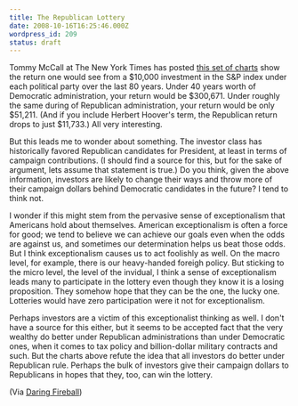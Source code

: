 ```yaml
---
title: The Republican Lottery
date: 2008-10-16T16:25:46.000Z
wordpress_id: 209
status: draft
---
```


Tommy McCall at The New York Times has posted [this set of charts](http://www.nytimes.com/interactive/2008/10/14/opinion/20081014%5FOPCHART.html) show the return one would see from a $10,000 investment in the S&P index under each political party over the last 80 years. Under 40 years worth of Democratic administration, your return would be $300,671\. Under roughly the same during of Republican administration, your return would be only $51,211\. (And if you include Herbert Hoover's term, the Republican return drops to just $11,733.) All very interesting.

But this leads me to wonder about something. The investor class has historically favored Republican candidates for President, at least in terms of campaign contributions. (I should find a source for this, but for the sake of argument, lets assume that statement is true.) Do you think, given the above information, investors are likely to change their ways and throw more of their campaign dollars behind Democratic candidates in the future? I tend to think not.

I wonder if this might stem from the pervasive sense of exceptionalism that Americans hold about themselves. American exceptionalism is often a force for good; we tend to believe we can achieve our goals even when the odds are against us, and sometimes our determination helps us beat those odds. But I think exceptionalism causes us to act foolishly as well. On the macro level, for example, there is our heavy-handed foreigh policy. But sticking to the micro level, the level of the invidual, I think a sense of exceptionalism leads many to participate in the lottery even though they know it is a losing proposition. They somehow hope that they can be the one, the lucky one. Lotteries would have zero participation were it not for exceptionalism.

Perhaps investors are a victim of this exceptionalist thinking as well. I don't have a source for this either, but it seems to be accepted fact that the very wealthy do better under Republican administrations than under Democratic ones, when it comes to tax policy and billion-dollar military contracts and such. But the charts above refute the idea that all investors do better under Republican rule. Perhaps the bulk of investors give their campaign dollars to Republicans in hopes that they, too, can win the lottery.

(Via [Daring Fireball](http://daringfireball.net/linked/2008/10/16/bulls-bears))


